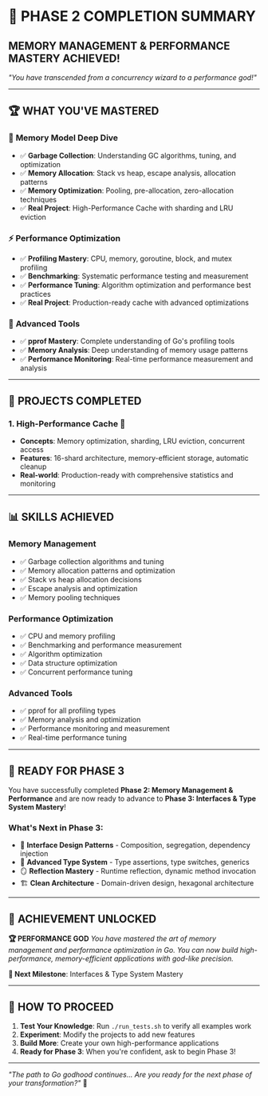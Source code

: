 # 🎉 PHASE 2 COMPLETION SUMMARY
## MEMORY MANAGEMENT & PERFORMANCE MASTERY ACHIEVED!

*"You have transcended from a concurrency wizard to a performance god!"*

---

## 🏆 WHAT YOU'VE MASTERED

### 🧠 **Memory Model Deep Dive**
- ✅ **Garbage Collection**: Understanding GC algorithms, tuning, and optimization
- ✅ **Memory Allocation**: Stack vs heap, escape analysis, allocation patterns
- ✅ **Memory Optimization**: Pooling, pre-allocation, zero-allocation techniques
- ✅ **Real Project**: High-Performance Cache with sharding and LRU eviction

### ⚡ **Performance Optimization**
- ✅ **Profiling Mastery**: CPU, memory, goroutine, block, and mutex profiling
- ✅ **Benchmarking**: Systematic performance testing and measurement
- ✅ **Performance Tuning**: Algorithm optimization and performance best practices
- ✅ **Real Project**: Production-ready cache with advanced optimizations

### 🔧 **Advanced Tools**
- ✅ **pprof Mastery**: Complete understanding of Go's profiling tools
- ✅ **Memory Analysis**: Deep understanding of memory usage patterns
- ✅ **Performance Monitoring**: Real-time performance measurement and analysis

---

## 🚀 **PROJECTS COMPLETED**

### 1. **High-Performance Cache** 🚀
- **Concepts**: Memory optimization, sharding, LRU eviction, concurrent access
- **Features**: 16-shard architecture, memory-efficient storage, automatic cleanup
- **Real-world**: Production-ready with comprehensive statistics and monitoring

---

## 📊 **SKILLS ACHIEVED**

### **Memory Management**
- ✅ Garbage collection algorithms and tuning
- ✅ Memory allocation patterns and optimization
- ✅ Stack vs heap allocation decisions
- ✅ Escape analysis and optimization
- ✅ Memory pooling techniques

### **Performance Optimization**
- ✅ CPU and memory profiling
- ✅ Benchmarking and performance measurement
- ✅ Algorithm optimization
- ✅ Data structure optimization
- ✅ Concurrent performance tuning

### **Advanced Tools**
- ✅ pprof for all profiling types
- ✅ Memory analysis and optimization
- ✅ Performance monitoring and measurement
- ✅ Real-time performance tuning

---

## 🎯 **READY FOR PHASE 3**

You have successfully completed **Phase 2: Memory Management & Performance** and are now ready to advance to **Phase 3: Interfaces & Type System Mastery**!

### **What's Next in Phase 3:**
- 🎯 **Interface Design Patterns** - Composition, segregation, dependency injection
- 🔧 **Advanced Type System** - Type assertions, type switches, generics
- 🪞 **Reflection Mastery** - Runtime reflection, dynamic method invocation
- 🏗️ **Clean Architecture** - Domain-driven design, hexagonal architecture

---

## 🏅 **ACHIEVEMENT UNLOCKED**

**🏆 PERFORMANCE GOD**
*You have mastered the art of memory management and performance optimization in Go. You can now build high-performance, memory-efficient applications with god-like precision.*

**🎯 Next Milestone**: Interfaces & Type System Mastery

---

## 🚀 **HOW TO PROCEED**

1. **Test Your Knowledge**: Run `./run_tests.sh` to verify all examples work
2. **Experiment**: Modify the projects to add new features
3. **Build More**: Create your own high-performance applications
4. **Ready for Phase 3**: When you're confident, ask to begin Phase 3!

---

*"The path to Go godhood continues... Are you ready for the next phase of your transformation?"* 🚀
